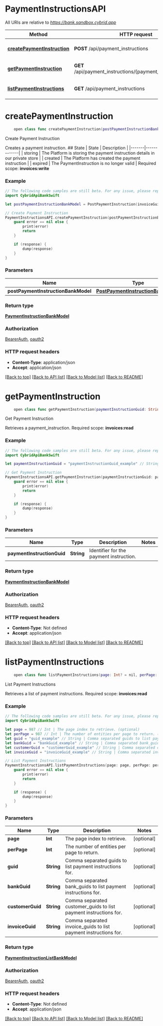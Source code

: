 # PaymentInstructionsAPI

All URIs are relative to *https://bank.sandbox.cybrid.app*

Method | HTTP request | Description
------------- | ------------- | -------------
[**createPaymentInstruction**](PaymentInstructionsAPI.md#createpaymentinstruction) | **POST** /api/payment_instructions | Create Payment Instruction
[**getPaymentInstruction**](PaymentInstructionsAPI.md#getpaymentinstruction) | **GET** /api/payment_instructions/{payment_instruction_guid} | Get Payment Instruction
[**listPaymentInstructions**](PaymentInstructionsAPI.md#listpaymentinstructions) | **GET** /api/payment_instructions | List Payment Instructions


# **createPaymentInstruction**
```swift
    open class func createPaymentInstruction(postPaymentInstructionBankModel: PostPaymentInstructionBankModel, completion: @escaping (_ data: PaymentInstructionBankModel?, _ error: Error?) -> Void)
```

Create Payment Instruction

Creates a payment instruction.  ## State  | State | Description | |-------|-------------| | storing | The Platform is storing the payment instruction details in our private store | | created | The Platform has created the payment instruction | | expired | The PaymentInstruction is no longer valid |    Required scope: **invoices:write**

### Example
```swift
// The following code samples are still beta. For any issue, please report via http://github.com/OpenAPITools/openapi-generator/issues/new
import CybridApiBankSwift

let postPaymentInstructionBankModel = PostPaymentInstruction(invoiceGuid: "invoiceGuid_example", customerGuid: "customerGuid_example") // PostPaymentInstructionBankModel | 

// Create Payment Instruction
PaymentInstructionsAPI.createPaymentInstruction(postPaymentInstructionBankModel: postPaymentInstructionBankModel) { (response, error) in
    guard error == nil else {
        print(error)
        return
    }

    if (response) {
        dump(response)
    }
}
```

### Parameters

Name | Type | Description  | Notes
------------- | ------------- | ------------- | -------------
 **postPaymentInstructionBankModel** | [**PostPaymentInstructionBankModel**](PostPaymentInstructionBankModel.md) |  | 

### Return type

[**PaymentInstructionBankModel**](PaymentInstructionBankModel.md)

### Authorization

[BearerAuth](../README.md#BearerAuth), [oauth2](../README.md#oauth2)

### HTTP request headers

 - **Content-Type**: application/json
 - **Accept**: application/json

[[Back to top]](#) [[Back to API list]](../README.md#documentation-for-api-endpoints) [[Back to Model list]](../README.md#documentation-for-models) [[Back to README]](../README.md)

# **getPaymentInstruction**
```swift
    open class func getPaymentInstruction(paymentInstructionGuid: String, completion: @escaping (_ data: PaymentInstructionBankModel?, _ error: Error?) -> Void)
```

Get Payment Instruction

Retrieves a payment_instruction.  Required scope: **invoices:read**

### Example
```swift
// The following code samples are still beta. For any issue, please report via http://github.com/OpenAPITools/openapi-generator/issues/new
import CybridApiBankSwift

let paymentInstructionGuid = "paymentInstructionGuid_example" // String | Identifier for the payment instruction.

// Get Payment Instruction
PaymentInstructionsAPI.getPaymentInstruction(paymentInstructionGuid: paymentInstructionGuid) { (response, error) in
    guard error == nil else {
        print(error)
        return
    }

    if (response) {
        dump(response)
    }
}
```

### Parameters

Name | Type | Description  | Notes
------------- | ------------- | ------------- | -------------
 **paymentInstructionGuid** | **String** | Identifier for the payment instruction. | 

### Return type

[**PaymentInstructionBankModel**](PaymentInstructionBankModel.md)

### Authorization

[BearerAuth](../README.md#BearerAuth), [oauth2](../README.md#oauth2)

### HTTP request headers

 - **Content-Type**: Not defined
 - **Accept**: application/json

[[Back to top]](#) [[Back to API list]](../README.md#documentation-for-api-endpoints) [[Back to Model list]](../README.md#documentation-for-models) [[Back to README]](../README.md)

# **listPaymentInstructions**
```swift
    open class func listPaymentInstructions(page: Int? = nil, perPage: Int? = nil, guid: String? = nil, bankGuid: String? = nil, customerGuid: String? = nil, invoiceGuid: String? = nil, completion: @escaping (_ data: PaymentInstructionListBankModel?, _ error: Error?) -> Void)
```

List Payment Instructions

Retrieves a list of payment instructions.  Required scope: **invoices:read**

### Example
```swift
// The following code samples are still beta. For any issue, please report via http://github.com/OpenAPITools/openapi-generator/issues/new
import CybridApiBankSwift

let page = 987 // Int | The page index to retrieve. (optional)
let perPage = 987 // Int | The number of entities per page to return. (optional)
let guid = "guid_example" // String | Comma separated guids to list payment instructions for. (optional)
let bankGuid = "bankGuid_example" // String | Comma separated bank_guids to list payment instructions for. (optional)
let customerGuid = "customerGuid_example" // String | Comma separated customer_guids to list payment instructions for. (optional)
let invoiceGuid = "invoiceGuid_example" // String | Comma separated invoice_guids to list payment instructions for. (optional)

// List Payment Instructions
PaymentInstructionsAPI.listPaymentInstructions(page: page, perPage: perPage, guid: guid, bankGuid: bankGuid, customerGuid: customerGuid, invoiceGuid: invoiceGuid) { (response, error) in
    guard error == nil else {
        print(error)
        return
    }

    if (response) {
        dump(response)
    }
}
```

### Parameters

Name | Type | Description  | Notes
------------- | ------------- | ------------- | -------------
 **page** | **Int** | The page index to retrieve. | [optional] 
 **perPage** | **Int** | The number of entities per page to return. | [optional] 
 **guid** | **String** | Comma separated guids to list payment instructions for. | [optional] 
 **bankGuid** | **String** | Comma separated bank_guids to list payment instructions for. | [optional] 
 **customerGuid** | **String** | Comma separated customer_guids to list payment instructions for. | [optional] 
 **invoiceGuid** | **String** | Comma separated invoice_guids to list payment instructions for. | [optional] 

### Return type

[**PaymentInstructionListBankModel**](PaymentInstructionListBankModel.md)

### Authorization

[BearerAuth](../README.md#BearerAuth), [oauth2](../README.md#oauth2)

### HTTP request headers

 - **Content-Type**: Not defined
 - **Accept**: application/json

[[Back to top]](#) [[Back to API list]](../README.md#documentation-for-api-endpoints) [[Back to Model list]](../README.md#documentation-for-models) [[Back to README]](../README.md)

